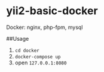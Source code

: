 # yii2-basic-docker
Docker: nginx, php-fpm, mysql

##Usage
1. `cd docker`
2. `docker-compose up`
3. open `127.0.0.1:8080`
